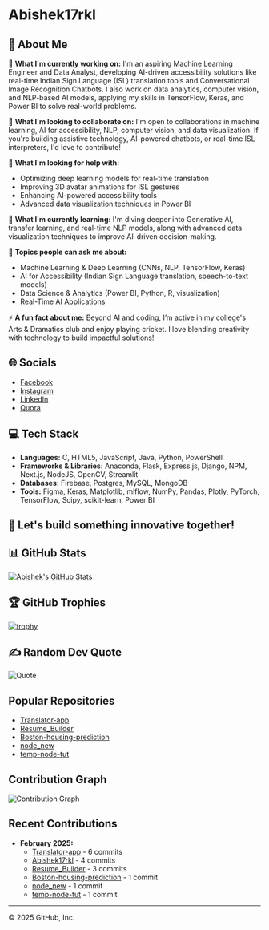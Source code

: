 
# Abishek17rkl

## 💫 About Me

🌌 **What I'm currently working on:**
I'm an aspiring Machine Learning Engineer and Data Analyst, developing AI-driven accessibility solutions like real-time Indian Sign Language (ISL) translation tools and Conversational Image Recognition Chatbots. I also work on data analytics, computer vision, and NLP-based AI models, applying my skills in TensorFlow, Keras, and Power BI to solve real-world problems.

👥 **What I'm looking to collaborate on:**
I'm open to collaborations in machine learning, AI for accessibility, NLP, computer vision, and data visualization. If you're building assistive technology, AI-powered chatbots, or real-time ISL interpreters, I'd love to contribute!

🤝 **What I'm looking for help with:**
- Optimizing deep learning models for real-time translation
- Improving 3D avatar animations for ISL gestures
- Enhancing AI-powered accessibility tools
- Advanced data visualization techniques in Power BI

🌱 **What I'm currently learning:**
I'm diving deeper into Generative AI, transfer learning, and real-time NLP models, along with advanced data visualization techniques to improve AI-driven decision-making.

💬 **Topics people can ask me about:**
- Machine Learning & Deep Learning (CNNs, NLP, TensorFlow, Keras)
- AI for Accessibility (Indian Sign Language translation, speech-to-text models)
- Data Science & Analytics (Power BI, Python, R, visualization)
- Real-Time AI Applications

⚡ **A fun fact about me:**
Beyond AI and coding, I’m active in my college's Arts & Dramatics club and enjoy playing cricket. I love blending creativity with technology to build impactful solutions!

## 🌐 Socials

- [Facebook](#)
- [Instagram](#)
- [LinkedIn](#)
- [Quora](#)

## 💻 Tech Stack

- **Languages:** C, HTML5, JavaScript, Java, Python, PowerShell
- **Frameworks & Libraries:** Anaconda, Flask, Express.js, Django, NPM, Next.js, NodeJS, OpenCV, Streamlit
- **Databases:** Firebase, Postgres, MySQL, MongoDB
- **Tools:** Figma, Keras, Matplotlib, mlflow, NumPy, Pandas, Plotly, PyTorch, TensorFlow, Scipy, scikit-learn, Power BI

## 🚀 Let's build something innovative together!

## 📊 GitHub Stats

[![Abishek's GitHub Stats](https://github-readme-stats.vercel.app/api?username=Abishek17rkl&show_icons=true&theme=radical)](https://github.com/Abishek17rkl)

## 🏆 GitHub Trophies

[![trophy](https://github-profile-trophy.vercel.app/?username=Abishek17rkl)](https://github.com/Abishek17rkl)

## ✍️ Random Dev Quote

![Quote](https://github-readme-quotes.herokuapp.com/quote?theme=radical)

## Popular Repositories

- [Translator-app](https://github.com/Abishek17rkl/Translator-app)
- [Resume_Builder](https://github.com/Abishek17rkl/Resume_Builder)
- [Boston-housing-prediction](https://github.com/Abishek17rkl/Boston-housing-prediction)
- [node_new](https://github.com/Abishek17rkl/node_new)
- [temp-node-tut](https://github.com/Abishek17rkl/temp-node-tut)

## Contribution Graph

![Contribution Graph](https://github-readme-activity-graph.vercel.app/graph?username=Abishek17rkl&theme=radical)

## Recent Contributions

- **February 2025:**
  - [Translator-app](https://github.com/Abishek17rkl/Translator-app) - 6 commits
  - [Abishek17rkl](https://github.com/Abishek17rkl/Abishek17rkl) - 4 commits
  - [Resume_Builder](https://github.com/Abishek17rkl/Resume_Builder) - 3 commits
  - [Boston-housing-prediction](https://github.com/Abishek17rkl/Boston-housing-prediction) - 1 commit
  - [node_new](https://github.com/Abishek17rkl/node_new) - 1 commit
  - [temp-node-tut](https://github.com/Abishek17rkl/temp-node-tut) - 1 commit

---

© 2025 GitHub, Inc.
